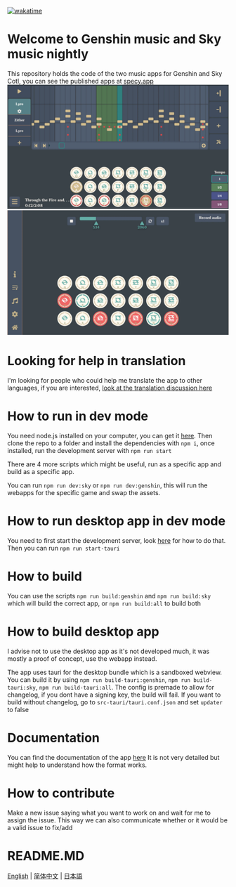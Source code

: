 [![wakatime](https://wakatime.com/badge/user/f0147aa6-69b8-4142-806c-050d6fee026e/project/68da356a-cd0b-40cb-996c-0799e406179f.svg)](https://wakatime.com/badge/user/f0147aa6-69b8-4142-806c-050d6fee026e/project/68da356a-cd0b-40cb-996c-0799e406179f)
# Welcome to Genshin music and Sky music nightly

This repository holds the code of the two music apps for Genshin and Sky Cotl, you can see the published apps at [specy.app](https://specy.app)
![Composer](docs/assets/composer.webp)
![Player](docs/assets/player.webp)

# Looking for help in translation
I'm looking for people who could help me translate the app to other languages, if you are interested, [look at the translation discussion here](https://github.com/Specy/genshin-music/discussions/52)

# How to run in dev mode
You need node.js installed on your computer, you can get it [here](https://nodejs.org/en/).
Then clone the repo to a folder and install the dependencies with `npm i`, once installed, run the development server with `npm run start`

There are 4 more scripts which might be useful, run as a specific app and build as a specific app.

You can run `npm run dev:sky` or `npm run dev:genshin`, this will run the webapps for the specific game and swap the assets. 

# How to run desktop app in dev mode
You need to first start the development server, look [here](#how-to-run-in-dev-mode) for how to do that.
Then you can run `npm run start-tauri`
# How to build

You can use the scripts `npm run build:genshin` and `npm run build:sky` which will build the correct app, or `npm run build:all` to build both

# How to build desktop app
I advise not to use the desktop app as it's not developed much, it was mostly a proof of concept, use the webapp instead.

The app uses tauri for the desktop bundle which is a sandboxed webview. You can build it by using `npm run build-tauri:genshin`, `npm run build-tauri:sky`, `npm run build-tauri:all`. The config is premade to allow for changelog, if you dont have a signing key, the build will fail. If you want to build without changelog, go to `src-tauri/tauri.conf.json` and set `updater` to false


# Documentation
You can find the documentation of the app [here](https://github.com/Specy/genshin-music/wiki)
It is not very detailed but might help to understand how the format works.

# How to contribute
Make a new issue saying what you want to work on and wait for me to assign the issue. This way we can also communicate whether or it would be a valid issue to fix/add

# README.MD
<a href="./README.md">English</a> | <a href="./README-ZH.md">简体中文</a> | <a href="./README-JP.md">日本語</a> 

